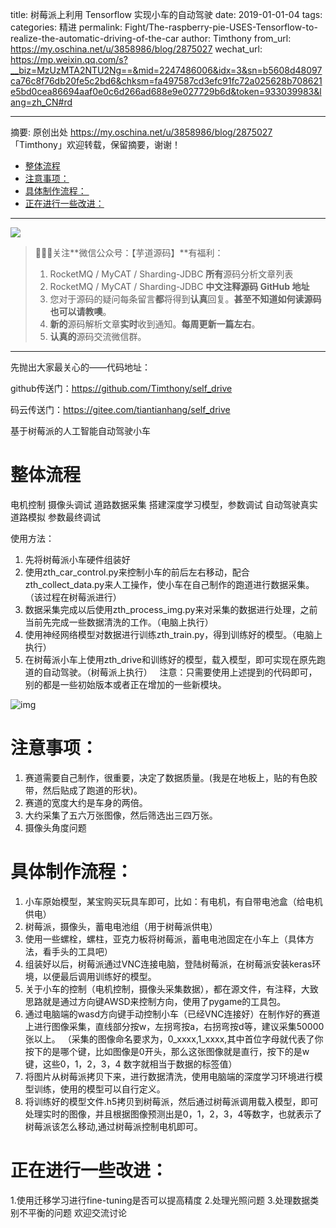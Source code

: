 title: 树莓派上利用 Tensorflow 实现小车的自动驾驶
date: 2019-01-01-04
tags:
categories: 精进
permalink: Fight/The-raspberry-pie-USES-Tensorflow-to-realize-the-automatic-driving-of-the-car
author: Timthony
from_url: https://my.oschina.net/u/3858986/blog/2875027
wechat_url: https://mp.weixin.qq.com/s?__biz=MzUzMTA2NTU2Ng==&mid=2247486006&idx=3&sn=b5608d48097ca76c8f76db20fe5c2bd6&chksm=fa497587cd3efc91fc72a025628b708621e5bd0cea86694aaf0e0c6d266ad688e9e027729b6d&token=933039983&lang=zh_CN#rd

-------

摘要: 原创出处 https://my.oschina.net/u/3858986/blog/2875027 「Timthony」欢迎转载，保留摘要，谢谢！

- [整体流程](http://www.iocoder.cn/Fight/The-raspberry-pie-USES-Tensorflow-to-realize-the-automatic-driving-of-the-car/)
- [注意事项：](http://www.iocoder.cn/Fight/The-raspberry-pie-USES-Tensorflow-to-realize-the-automatic-driving-of-the-car/)
- [具体制作流程： ](http://www.iocoder.cn/Fight/The-raspberry-pie-USES-Tensorflow-to-realize-the-automatic-driving-of-the-car/)
- [正在进行一些改进：](http://www.iocoder.cn/Fight/The-raspberry-pie-USES-Tensorflow-to-realize-the-automatic-driving-of-the-car/)

-------

![](http://www.iocoder.cn/images/common/wechat_mp_2017_07_31.jpg)

> 🙂🙂🙂关注**微信公众号：【芋道源码】**有福利：
> 1. RocketMQ / MyCAT / Sharding-JDBC **所有**源码分析文章列表
> 2. RocketMQ / MyCAT / Sharding-JDBC **中文注释源码 GitHub 地址**
> 3. 您对于源码的疑问每条留言**都**将得到**认真**回复。**甚至不知道如何读源码也可以请教噢**。
> 4. **新的**源码解析文章**实时**收到通知。**每周更新一篇左右**。
> 5. **认真的**源码交流微信群。

-------

先抛出大家最关心的——代码地址：

github传送门：<https://github.com/Timthony/self_drive>

码云传送门：<https://gitee.com/tiantianhang/self_drive>

基于树莓派的人工智能自动驾驶小车

# 整体流程

电机控制
摄像头调试
道路数据采集
搭建深度学习模型，参数调试
自动驾驶真实道路模拟
参数最终调试

使用方法：    

1. 先将树莓派小车硬件组装好
2. 使用zth_car_control.py来控制小车的前后左右移动，配合zth_collect_data.py来人工操作，使小车在自己制作的跑道进行数据采集。（该过程在树莓派进行）
3. 数据采集完成以后使用zth_process_img.py来对采集的数据进行处理，之前当前先完成一些数据清洗的工作。（电脑上执行）
4. 使用神经网络模型对数据进行训练zth_train.py，得到训练好的模型。（电脑上执行）
5. 在树莓派小车上使用zth_drive和训练好的模型，载入模型，即可实现在原先跑道的自动驾驶。（树莓派上执行）  
   注意：只需要使用上述提到的代码即可，别的都是一些初始版本或者正在增加的一些新模块。    



![img](http://static.iocoder.cn/536a5d271182a1d0388280c623935179)

# 注意事项：

1. 赛道需要自己制作，很重要，决定了数据质量。(我是在地板上，贴的有色胶带，然后贴成了跑道的形状)。
2. 赛道的宽度大约是车身的两倍。
3. 大约采集了五六万张图像，然后筛选出三四万张。
4. 摄像头角度问题

# 具体制作流程： 

1. 小车原始模型，某宝购买玩具车即可，比如：有电机，有自带电池盒（给电机供电）
2. 树莓派，摄像头，蓄电电池组（用于树莓派供电）
3. 使用一些螺栓，螺柱，亚克力板将树莓派，蓄电电池固定在小车上（具体方法，看手头的工具吧）
4. 组装好以后，树莓派通过VNC连接电脑，登陆树莓派，在树莓派安装keras环境，以便最后调用训练好的模型。
5. 关于小车的控制（电机控制，摄像头采集数据），都在源文件，有注释，大致思路就是通过方向键AWSD来控制方向，使用了pygame的工具包。
6. 通过电脑端的wasd方向键手动控制小车（已经VNC连接好）在制作好的赛道上进行图像采集，直线部分按w，左拐弯按a，右拐弯按d等，建议采集50000张以上。
   （采集的图像命名要求为，0_xxxx,1_xxxx,其中首位字母就代表了你按下的是哪个键，比如图像是0开头，那么这张图像就是直行，按下的是w键，这些0，1，2，3，4 数字就相当于数据的标签值）
7. 将图片从树莓派拷贝下来，进行数据清洗，使用电脑端的深度学习环境进行模型训练，使用的模型可以自行定义。
8. 将训练好的模型文件.h5拷贝到树莓派，然后通过树莓派调用载入模型，即可处理实时的图像，并且根据图像预测出是0，1，2，3，4等数字，也就表示了树莓派该怎么移动,通过树莓派控制电机即可。

# 正在进行一些改进：

1.使用迁移学习进行fine-tuning是否可以提高精度
2.处理光照问题
3.处理数据类别不平衡的问题
欢迎交流讨论

